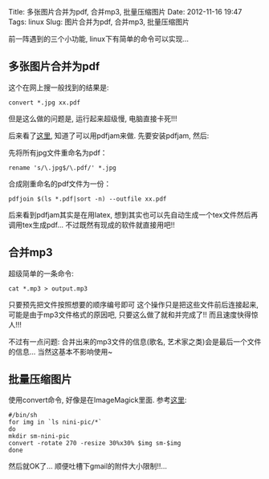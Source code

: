 Title: 多张图片合并为pdf, 合并mp3, 批量压缩图片
Date: 2012-11-16 19:47
Tags: linux
Slug: 图片合并为pdf, 合并mp3, 批量压缩图片

前一阵遇到的三个小功能, linux下有简单的命令可以实现...

多张图片合并为pdf
--------
这个在网上搜一般找到的结果是:
    
    convert *.jpg xx.pdf

但是这么做的问题是, 运行起来超级慢, 电脑直接卡死!!!

后来看了[这里](http://pityonline.info/2009/12/%E7%BB%88%E4%BA%8E%E6%90%9E%E5%AE%9A%E4%BA%86%E5%A4%9A%E5%BC%A0%E5%9B%BE%E7%89%87%E5%90%88%E6%88%90%E4%B8%80%E4%BB%BDpdf%E6%96%87%E6%A1%A3%EF%BC%81/), 知道了可以用pdfjam来做. 先要安装pdfjam, 然后:

先将所有jpg文件重命名为pdf：

    rename 's/\.jpg$/\.pdf/' *.jpg

合成刚重命名的pdf文件为一份：

    pdfjoin $(ls *.pdf|sort -n) --outfile xx.pdf

后来看到pdfjam其实是在用latex, 想到其实也可以先自动生成一个tex文件然后再调用tex生成pdf... 不过既然有现成的软件就直接用吧!!

合并mp3
-----
超级简单的一条命令:

    cat *.mp3 > output.mp3

只要预先把文件按照想要的顺序编号即可
这个操作只是把这些文件前后连接起来, 可能是由于mp3文件格式的原因吧, 只要这么做了就和并完成了!! 而且速度快得惊人!!!

不过有一点问题: 合并出来的mp3文件的信息(歌名, 艺术家之类)会是最后一个文件的信息... 当然这基本不影响使用~

批量压缩图片
------
使用convert命令, 好像是在ImageMagick里面.
参考[这里](http://www.360doc.com/content/11/0704/16/2104556_131439876.shtml):

    #/bin/sh
    for img in `ls nini-pic/*`
    do
    mkdir sm-nini-pic
    convert -rotate 270 -resize 30%x30% $img sm-$img
    done

然后就OK了... 顺便吐槽下gmail的附件大小限制!!...
